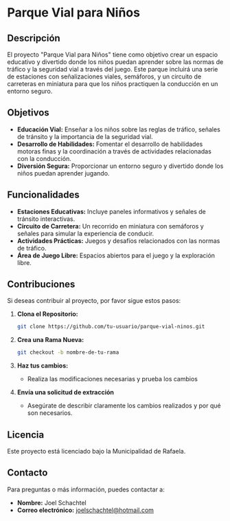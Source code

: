 # Parque Vial para Niños

## Descripción

El proyecto "Parque Vial para Niños" tiene como objetivo crear un espacio educativo y divertido donde los niños puedan aprender sobre las normas de tráfico y la seguridad vial a través del juego. Este parque incluirá una serie de estaciones con señalizaciones viales, semáforos, y un circuito de carreteras en miniatura para que los niños practiquen la conducción en un entorno seguro.

## Objetivos

- **Educación Vial:** Enseñar a los niños sobre las reglas de tráfico, señales de tránsito y la importancia de la seguridad vial.
- **Desarrollo de Habilidades:** Fomentar el desarrollo de habilidades motoras finas y la coordinación a través de actividades relacionadas con la conducción.
- **Diversión Segura:** Proporcionar un entorno seguro y divertido donde los niños puedan aprender jugando.

## Funcionalidades

- **Estaciones Educativas:** Incluye paneles informativos y señales de tránsito interactivas.
- **Circuito de Carretera:** Un recorrido en miniatura con semáforos y señales para simular la experiencia de conducir.
- **Actividades Prácticas:** Juegos y desafíos relacionados con las normas de tráfico.
- **Área de Juego Libre:** Espacios abiertos para el juego y la exploración libre.

## Contribuciones

Si deseas contribuir al proyecto, por favor sigue estos pasos:

1. **Clona el Repositorio:**
   ```bash
   git clone https://github.com/tu-usuario/parque-vial-ninos.git

2. **Crea una Rama Nueva:**
   ```bash
   git checkout -b nombre-de-tu-rama
   
3. **Haz tus cambios:**
   - Realiza las modificaciones necesarias y prueba los cambios

4. **Envía una solicitud de extracción**
   - Asegúrate de describir claramente los cambios realizados y por qué son      necesarios.
  
## Licencia
Este proyecto está licenciado bajo la Municipalidad de Rafaela.

## Contacto
Para preguntas o más información, puedes contactar a:
  - **Nombre:** Joel Schachtel
  - **Correo electrónico:** joelschachtel@hotmail.com
